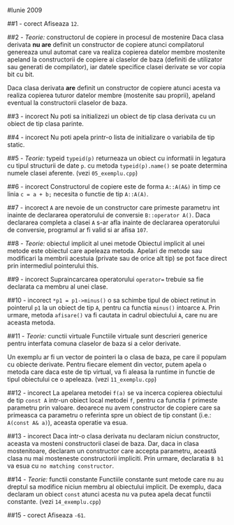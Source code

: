 #Iunie 2009

##1 - corect
Afiseaza `12`.

##2 - *Teorie:* constructorul de copiere in procesul de mostenire
Daca clasa derivata **nu are** definit un constructor de copiere atunci compilatorul genereaza unul automat care va realiza copierea datelor membre mostenite apeland la constructorii de copiere ai claselor de baza (definiti de utilizator sau generati de compilator), iar datele specifice clasei derivate se vor copia bit cu bit.

Daca clasa derivata **are** definit un constructor de copiere atunci acesta va realiza copierea tuturor datelor membre (mostenite sau proprii), apeland eventual la constructorii claselor de baza.

##3 - incorect
Nu poti sa initializezi un obiect de tip clasa derivata cu un obiect de tip clasa parinte.

##4 - incorect
Nu poti apela printr-o lista de initializare o variabila de tip static.

##5 - *Teorie:* typeid
`typeid(p)` returneaza un obiect cu informatii in legatura cu tipul structurii de date `p`. cu metoda `typeid(p).name()` se poate determina numele clasei aferente. (vezi `05_exemplu.cpp`)

##6 - incorect
Constructorul de copiere este de forma `A::A(A&)` in timp ce linia `c = a + b;` necesita o functie de tip `A::A(A)`.

##7 - incorect
`A` are nevoie de un constructor care primeste parametru int inainte de declararea operatorului de conversie `B::operator A()`. Daca declararea completa a clasei `A` s-ar afla inainte de declararea operatorului de conversie, programul ar fi valid si ar afisa `107`.

##8 - *Teorie:* obiectul implicit al unei metode
Obiectul implicit al unei metode este obiectul care apeleaza metoda. Apelari de metode sau modificari la membrii acestuia (private sau de orice alt tip) se pot face direct prin intermediul pointerului this.

##9 - incorect
Supraincarcarea operatorului `operator=` trebuie sa fie declarata ca membru al unei clase.

##10 - incorect
`*p1 = p1->minus()` o sa schimbe tipul de obiect retinut in pointerul `p1` la un obiect de tip `A`, pentru ca functia `minus()` intoarce `A`. Prin urmare, metoda `afisare()` va fi cautata in cadrul obiectului `A`, care nu are aceasta metoda.

##11 - *Teorie:* cunctii virtuale
Functiile virtuale sunt descrieri generice pentru interfata comuna claselor de baza si a celor derivate.

Un exemplu ar fi un vector de pointeri la o clasa de baza, pe care il populam cu obiecte derivate. Pentru fiecare element din vector, putem apela o metoda care daca este de tip virtual, va fi aleasa la runtime in functie de tipul obiectului ce o apeleaza. (vezi `11_exemplu.cpp`)

##12 - incorect
La apelarea metodei `f(a)` se va incerca copierea obiectului de tip `const A` intr-un obiect local metodei `f`, pentru ca functia `f` primeste parametru prin valoare. deoarece nu avem constructor de copiere care sa primeasca ca parametru o referinta spre un obiect de tip constant (i.e.: `A(const A& a)`), aceasta operatie va esua.

##13 - incorect
Daca intr-o clasa derivata nu declaram niciun constructor, aceasta va mosteni constructorii clasei de baza. Dar, daca in clasa mostenitoare, declaram un constructor care accepta parametru, această clasa nu mai mosteneste constructorii impliciti. Prin urmare, declaratia `B b1` va esua cu `no matching constructor`.

##14 - *Teorie:* functii constante
Functiile constante sunt metode care nu au dreptul sa modifice niciun membru al obiectului implicit. De exemplu, daca declaram un obiect `const` atunci acesta nu va putea apela decat functii constante. (vezi `14_exemplu.cpp`)

##15 - corect
Afiseaza `-61`.